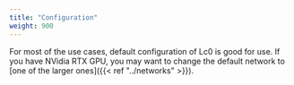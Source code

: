 ```yaml
---
title: "Configuration"
weight: 900
---
```


For most of the use cases, default configuration of Lc0 is good for use.
If you have NVidia RTX GPU, you may want to change the default network to [one of the larger ones]({{< ref "../networks" >}}).